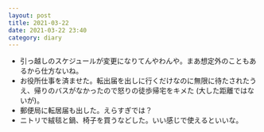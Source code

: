 ```yaml
---
layout: post
title: 2021-03-22
date: 2021-03-22 23:40
category: diary
---
```


- 引っ越しのスケジュールが変更になりてんやわんや。まあ想定外のこともあるから仕方ないね。
- お役所仕事を済ませた。転出届を出しに行くだけなのに無限に待たされたうえ、帰りのバスがなかったので怒りの徒歩帰宅をキメた (大した距離ではないが)。
- 郵便局に転居届も出した。えらすぎでは？
- ニトリで絨毯と鍋、椅子を買うなどした。いい感じで使えるといいな。

